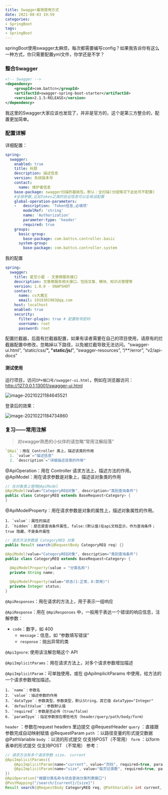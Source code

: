 ```yaml
---
title: Swagger最简使用方式
date: 2021-08-03 19:59
categories:
- SpringBoot
tags:
- SpringBoot
---
```


springBoot使用swagger太麻烦，每次都需要编写config？如果我告诉你有这么一种方式，你只需要配置yml文件，你学还是不学？
<!-- more -->

### 整合Swagger

```xml
<!-- Swagger -->
<dependency>
    <groupId>com.battcn</groupId>
    <artifactId>swagger-spring-boot-starter</artifactId>
    <version>2.1.5-RELEASE</version>
</dependency>
```

我这里的Swagger大家应该也发现了，并非是官方的，这个是第三方整合的，配置更加简单。



### 配置详解

详细配置：

```yml
spring:
  swagger:
    enabled: true
    title: 标题
    description: 描述信息
    version: 系统版本号
    contact:
      name: 维护者信息
    base-package: swagger扫描的基础包，默认：全扫描(分组情况下此处可不配置)
    #全局参数,比如Token之类的验证信息可以全局话配置
    global-operation-parameters:
    -   description: 'Token信息,必填项'
        modelRef: 'string'
        name: 'Authorization'
        parameter-type: 'header'
        required: true
    groups:
      basic-group:
        base-package: com.battcn.controller.basic
      system-group:
        base-package: com.battcn.controller.system
```

我的配置

```yml
spring:
  swagger:
    title: 星空小屋 - 文章微服务接口
    description: 文章微服务相关接口，包括文章、模块、知识点管理等
    version: 1.0.0 - SNAPSHOT
    contact:
      name: cv大魔王
      email: 1919301983@qq.com
    host: localhost
    enabled: true
    security:
      filter-plugin: true # 配置账号密码
      username: root
      password: root
```

配置拦截器，后面有拦截器配置，如果有读者需要在自己的项目使用，请原有的拦截器配置中修改，忽略掉以下路径，以免被拦截导致无法访问。“swagger-ui.html”, “static/css/**", "static/js/**”, “swagger-resources”, “/**/error”, “v2/api-docs”



#### 测试使用

运行项目，访问`IP+端口号/swagger-ui.html`，例如在浏览器访问：http://127.0.0.1:13001/swagger-ui.html

![image-20210221184645521](https://img-blog.csdnimg.cn/img_convert/a5847be4cbdf763191c79fe2e5980819.png)

登录后的效果：

![image-20210221184734860](https://img-blog.csdnimg.cn/img_convert/6685b41d328e37cef6a0fc7a79267159.png)

### 复习——常用注解

> 对swagger熟悉的小伙伴的请忽略“常用注解段落”

```java
`@Api`：用在 Controller 类上，描述该类的作用
  1. `value`="描述信息"
  2. `description`="详细描述该类的作用"
```

@ApiOperation：用在 Controller 请求方法上，描述方法的作用。
@ApiModel：用在请求参数是对象上，描述该对象类的作用

```java
// 在对象类上使用@ApiModel
@ApiModel(value="CategoryREQ对象", description="类别查询条件")
public class CategoryREQ extends BaseRequest<Category> {
}
```

@ApiModelProperty：用在请求参数是对象的属性上，描述对象属性的作用。

    1. `value`：属性的描述 
    2. `hidden`：是否是查询条件属性, false:(默认值)在api文档显示，作为查询条件；true 隐藏，不是条件属性

  ```java
// 请求方法参数是 CategoryREQ 对象
public Result search(@RequestBody CategoryREQ req) {}

@ApiModel(value="CategoryREQ对象", description="类别查询条件")
public class CategoryREQ extends BaseRequest<Category> {
    
    @ApiModelProperty(value = "分类名称")
    private String name;

    @ApiModelProperty(value="状态(1:正常，0:禁用)")
    private Integer status;
}
  ```

`@ApiResponses`：用在请求的方法上，用于表示一组响应

`@ApiResponse`：用在 `@ApiResponses` 中，一般用于表达一个错误的响应信息，注解参数：

-  `code`：数字，如 400
    -  `message`：信息，如 “参数填写错误”
    -  `response`：抛出异常的类

`@ApiIgnore`: 使用该注解忽略这个 API

`@ApiImplicitParams`：用在请求方法上，对多个请求参数增加描述

`@ApiImplicitParam`：可单独使用，或在 @ApiImplicitParams 中使用，给方法的一个请求参数增加描述。

    1. `name`：参数名
    2. `value`：描述参数的作用
    3. `dataType`：参数类型，参数类型，默认String，其它值 dataType="Integer"
    4. `defaultValue`：参数默认值
    5. `required`：参数是否必传（true/false）
    6. `paramTpye`：指定参数放在哪些地方（header/query/path/body/form）

`header` ：参数在request headers 里边提交 @RequestHeader
`query` ：直接跟参数完成自动映射赋值 @RequestParam
`path` ：以路径变量的形式提交数据 @PathVariable
`body` ：以流的形式提交 仅支持POST（不常用）
`form` ：以form表单的形式提交 仅支持POST （不常用）
参考：

```java
// 请求方法有多个请求参数 size， current
@ApiImplicitParams({
    @ApiImplicitParam(name="current", value="页码", required=true, paramType="path",dataType="int"),
    @ApiImplicitParam(name="size", value="每页记录数", required=true, paramType="path",dataType="int")
})
@ApiOperation("根据分类名称与状态查询分类列表接口")
@PostMapping("/search/{current}/{size}")
Result search(@RequestBody CategoryREQ req, @PathVariable int current, @PathVariable int size);
```
